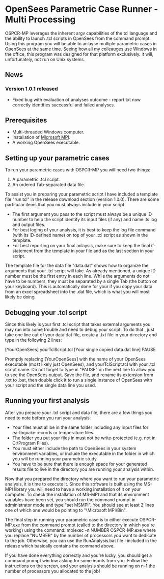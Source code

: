 # OpenSees Parametric Case Runner - Multi Processing
OSPCR-MP leverages the inherent argv capabilities of the tcl language and the ability to launch .tcl scripts in OpenSees from the command prompt. Using this program you will be able to anlayse multiple parametric cases in OpenSees at the same time. Seeing how all my colleauges use Windows in the office, this program was designed for that platform exclusively. It will, unfortunately, not run on Unix systems. 

## News
### Version 1.0.1 released
- Fixed bug with evaluation of analyses outcome - report.txt now correctly identifies successful and failed analyses. 

## Prerequisites
- Multi-threaded Windows computer.
- Installation of [Microsoft MPI][1].
- A working OpenSees executable.

## Setting up your parametric cases
To run your parametric cases with OSPCR-MP you will need two things:
1. A parametric .tcl script.
2. An ordered Tab-separated data file.

To assist you in preparing your parametric script I have included a template file "run.tcl" in the release download section (version 1.0.0). There are some particular items that you must always include in your script. 
- The first argument you pass to the script must always be a unique ID number to help the script identify its input files (if any) and name its log and output files.
- For best loging of your analysis, it is best to keep the log file command (with its ID-defined name) on top of your .tcl script as shown in the template.
- For best reporting on your final anlaysis, make sure to keep the final if-statement from the template in your file and as the last section in your script.

The template file for the data file "data.dat" shows how to organize the arguments that your .tcl script will take. As already mentioned, a unique ID number must be the first entry in each line. While the arguments do not have to be numbers, they must be separated by a single Tab (the button on your keyboard). This is automatically done for your if you copy your data from an excel spreadsheet into the .dat file, which is what you will most likely be doing. 

## Debugging your .tcl script
Since this likely is your first .tcl script that takes external arguments you may run into some trouble and need to debug your script. To do that , just take one line out of your data.dat file, create a .txt file in your directory and type in the following 2 lines:

[YourOpenSees] yourTclScript.tcl [Your single copied data.dat line]
PAUSE

Promptly replacing [YourOpenSees] with the name of your OpenSees executable (most likely just OpenSees), and yourTclScript.tcl with your .tcl script name. Do not forget to type in "PAUSE" on the next line to allow you to see the OpenSees output. Save the file, and rename its extension from .txt to .bat, then double click it to run a single instance of OpenSees with your script and the single data line you used.

## Running your first analysis
After you prepare your .tcl script and data file, there are a few things you need to note before you run your analysis:
- Your files must all be in the same folder including any input files for earthquake records or temperature files.
- The folder you put your files in must not be write-protected (e.g. not in C:\Program Files). 
- You must either include the path to OpenSees in your system environment variables, or include the executable in the folder in which you will be running your parametric study.
- You have to be sure that there is enough space for your generated results file to live in the directory you are running your analysis within. 

Now that you prepared the directory where you want to run your parametric analysis, it is time to execute it. Since this software is built using the MS-MPI library you will need to have a working installation of it on your computer. To check the installation of MS-MPI and that its environment variables have been set, you should run the command prompt in administrator mode and type "set MSMPI". You should see at least 2 lines one of which one would be pointing to "\\Microsoft MPI\Bin". 

The final step in running your parametric case is to either execute OSPCR-MP.exe from the command prompt (called to the directory in which you're working) using the command:
mpiexec -n NUMBER OSPCR-MP.exe
where you replace "NUMBER" by the number of processors you want to dedicate to the job. Otherwise, you can use the RunAnalysis.bat file I included in the release which basically contains the command above. 

If you have done everything correctly and you're lucky, you should get a command prompt window asking for some inputs from you. Follow the instructions on the screen, and  your analysis should be running on n-1 the number of processors you allocated to the job!




[1]: https://www.microsoft.com/en-us/download/details.aspx?id=100593
